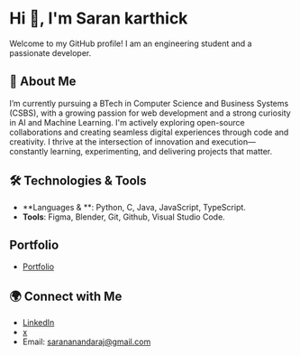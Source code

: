 # Hi 👋, I'm Saran karthick 

Welcome to my GitHub profile! I am an engineering student and a passionate developer.

## 🚀 About Me
  I’m currently pursuing a BTech in Computer Science and Business Systems (CSBS), with a growing passion for web development and a strong curiosity in AI and Machine Learning. I'm actively exploring open-source collaborations and creating seamless digital experiences through code and creativity. I thrive at the intersection of innovation and execution—constantly learning, experimenting, and delivering projects that matter.

## 🛠️ Technologies & Tools
- **Languages & **: Python, C, Java, JavaScript, TypeScript.
- **Tools**: Figma, Blender, Git, Github, Visual Studio Code.

## Portfolio
- [Portfolio](https://saran612.github.io/)

## 🌍 Connect with Me
- [LinkedIn](https://www.linkedin.com/in/saran-karthick612/)
- [x](https://www.x.com/saran_0612/)
- Email: sarananandaraj@gmail.com

